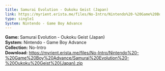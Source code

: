 ```yaml
---
title: Samurai Evolution - Oukoku Geist (Japan)
link: https://myrient.erista.me/files/No-Intro/Nintendo%20-%20Game%20Boy%20Advance/Samurai%20Evolution%20-%20Oukoku%20Geist%20(Japan).zip
type: single1
System: Nintendo - Game Boy Advance
---
```

<b>Game:</b> Samurai Evolution - Oukoku Geist (Japan)<br>
<b>System:</b> Nintendo - Game Boy Advance<br>
<b>Collection:</b> No-Intro<br>
<b>Download:</b> https://myrient.erista.me/files/No-Intro/Nintendo%20-%20Game%20Boy%20Advance/Samurai%20Evolution%20-%20Oukoku%20Geist%20(Japan).zip